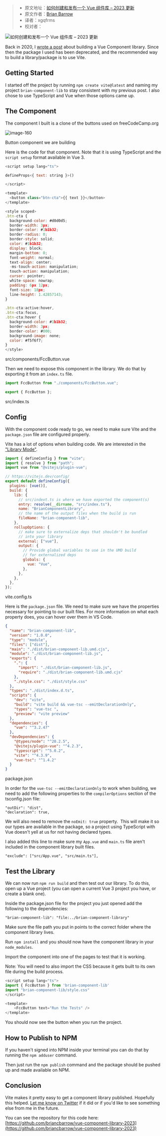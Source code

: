 > -  原文地址：[如何创建和发布一个 Vue 组件库 – 2023 更新](https://www.freecodecamp.org/news/how-to-create-and-publish-a-vue-component-library-update/)
> -  原文作者：[Brian Barrow](https://www.freecodecamp.org/news/author/brian/)
> -  译者：xgqfrms
> -  校对者：

![如何创建和发布一个 Vue 组件库 – 2023 更新](https://www.freecodecamp.org/news/content/images/size/w2000/2023/05/pexels-pixabay-159711.jpg)

Back in 2020, I [wrote a post](https://www.freecodecamp.org/news/how-to-create-and-publish-a-vue-component-library/) about building a Vue Component library. Since then the package I used has been deprecated, and the recommended way to build a library/package is to use Vite.

## Getting Started

I started off the project by running `npm create vite@latest` and naming my project `brian-component-lib` to stay consistent with my previous post. I also chose to use TypeScript and Vue when those options came up.

## The Component

The component I built is a clone of the buttons used on freeCodeCamp.org

![image-160](https://www.freecodecamp.org/news/content/images/2023/05/image-160.png)

Button component we are building

Here is the code for that component. Note that it is using TypeScript and the `script setup` format available in Vue 3.

```js
<script setup lang="ts">

defineProps<{ text: string }>()

</script>

<template>
  <button class="btn-cta">{{ text }}</button>
</template>

<style scoped>
.btn-cta {
  background-color: #d0d0d5;
  border-width: 3px;
  border-color: #1b1b32;
  border-radius: 0;
  border-style: solid;
  color: #1b1b32;
  display: block;
  margin-bottom: 0;
  font-weight: normal;
  text-align: center;
  -ms-touch-action: manipulation;
  touch-action: manipulation;
  cursor: pointer;
  white-space: nowrap;
  padding: 6px 12px;
  font-size: 18px;
  line-height: 1.42857143;
}

.btn-cta:active:hover,
.btn-cta:focus,
.btn-cta:hover {
  background-color: #1b1b32;
  border-width: 3px;
  border-color: #000;
  background-image: none;
  color: #f5f6f7;
}
</style>
```

src/components/FccButton.vue

Then we need to expose this component in the library. We do that by exporting it from an `index.ts` file.

```js
import FccButton from "./components/FccButton.vue";

export { FccButton };
```

src/index.ts

## Config

With the component code ready to go, we need to make sure Vite and the `package.json` file are configured properly.

Vite has a lot of options when building code. We are interested in the ["Library Mode"](https://vitejs.dev/guide/build.html#library-mode).

```js
import { defineConfig } from "vite";
import { resolve } from "path";
import vue from "@vitejs/plugin-vue";

// https://vitejs.dev/config/
export default defineConfig({
  plugins: [vue()],
  build: {
    lib: {
      // src/indext.ts is where we have exported the component(s)
      entry: resolve(__dirname, "src/index.ts"),
      name: "BrianComponentLibrary",
      // the name of the output files when the build is run
      fileName: "brian-component-lib",
    },
    rollupOptions: {
      // make sure to externalize deps that shouldn't be bundled
      // into your library
      external: ["vue"],
      output: {
        // Provide global variables to use in the UMD build
        // for externalized deps
        globals: {
          vue: "Vue",
        },
      },
    },
  },
});
```

vite.config.ts

Here is the `package.json` file. We need to make sure we have the properties necessary for pointing to our built files. For more information on what each property does, you can hover over them in VS Code.

```json
{
  "name": "brian-component-lib",
  "version": "1.0.0",
  "type": "module",
  "files": ["dist"],
  "main": "./dist/brian-component-lib.umd.cjs",
  "module": "./dist/brian-component-lib.js",
  "exports": {
    ".": {
      "import": "./dist/brian-component-lib.js",
      "require": "./dist/brian-component-lib.umd.cjs"
    },
    "./style.css": "./dist/style.css"
  },
  "types": "./dist/index.d.ts",
  "scripts": {
    "dev": "vite",
    "build": "vite build && vue-tsc --emitDeclarationOnly",
    "types": "vue-tsc ",
    "preview": "vite preview"
  },
  "dependencies": {
    "vue": "^3.2.47"
  },
  "devDependencies": {
    "@types/node": "^20.2.5",
    "@vitejs/plugin-vue": "^4.2.3",
    "typescript": "^5.0.2",
    "vite": "^4.3.9",
    "vue-tsc": "^1.4.2"
  }
}
```

package.json

In order for the `vue-tsc --emitDeclarationOnly` to work when building, we need to add the following properties to the `compilerOptions` section of the tsconfig.json file:

```
"outDir": "dist",
"declaration": true,
```

We will also need to remove the `noEmit: true` property.  This will make it so our types are available in the package, so a project using TypeScript with Vue doesn't yell at us for not having declared types.

I also added this line to make sure my `App.vue` and `main.ts` file aren't included in the component library built files.

`"exclude": ["src/App.vue", "src/main.ts"],`

## Test the Library

We can now run `npm run build` and then test out our library. To do this, open up a Vue project (you can open a current Vue 3 project you have, or create a blank one).

Inside the package.json file for the project you just opened add the following to the dependencies:

`"brian-component-lib": "file:../brian-component-library"`

Make sure the file path you put in points to the correct folder where the component library lives.

Run `npm install` and you should now have the component library in your `node_modules`.

Import the component into one of the pages to test that it is working.

Note: You will need to also import the CSS because it gets built to its own file during the build process.

```js
<script setup lang="ts">
import { FccButton } from 'brian-component-lib'
import "brian-component-lib/style.css"
</script>

<template>
    <FccButton text="Run the Tests" />
</template>
```

You should now see the button when you run the project.

## How to Publish to NPM

If you haven't signed into NPM inside your terminal you can do that by running the `npm adduser` command.

Then just run the `npm publish` command and the package should be pushed up and made available on NPM.

## Conclusion

Vite makes it pretty easy to get a component library published. Hopefully this helped. [Let me know on Twitter](https://twitter.com/the_brianb) if it did or if you'd like to see something else from me in the future.

You can see the repository for this code here: [https://github.com/briancbarrow/vue-component-library-2023](https://github.com/briancbarrow/vue-component-library-2023)
